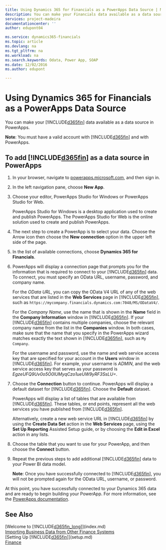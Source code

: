 ```yaml
---
title: Using Dynamics 365 for Financials as a PowerApps Data Source | Microsoft Docs
description: You can make your Financials data available as a data source in Power Apps.
services: project-madeira
documentationcenter: ''
author: edupont04

ms.service: dynamics365-financials
ms.topic: article
ms.devlang: na
ms.tgt_pltfrm: na
ms.workload: na
ms.search.keywords: Odata, Power App, SOAP
ms.date: 12/02/2016
ms.author: edupont

---
```

# Using Dynamics 365 for Financials as a PowerApps Data Source
You can make your [!INCLUDE[d365fin](includes/d365fin_md.md)] data available as a data source in PowerApps.  

**Note**: You must have a valid account with [!INCLUDE[d365fin](includes/d365fin_md.md)] and with PowerApps.  

## To add [!INCLUDE[d365fin](includes/d365fin_md.md)] as a data source in PowerApps
1. In your browser, navigate to [powerapps.microsoft.com](https://powerapps.microsoft.com/en-us/), and then sign in.
2. In the left navigation pane, choose **New App**.
3. Choose your editor, PowerApps Studio for Windows or PowerApps Studio for Web.

   PowerApps Studio for Windows is a desktop application used to create and publish PowerApps. The PowerApps Studio for Web is the online solution used to create and publish PowerApps.
4. The next step to create a PowerApp is to select your data. Choose the Arrow icon then choose the **New connection** option in the upper left side of the page.
5. In the list of available connections, choose **Dynamics 365 for Financials**.
6. PowerApps will display a connection page that prompts you for the information that is required to connect to your [!INCLUDE[d365fin](includes/d365fin_md.md)] data. To connect, you must specify an OData URL, username, password, and company name.

   For the *OData URL*, you can copy the OData V4 URL of any of the web services that are listed in the **Web Services** page in [!INCLUDE[d365fin](includes/d365fin_md.md)], such as `https://mycompany.financials.dynamics.com:7048/MS/ODataV4/`.  

   For the *Company Name*, use the name that is shown in the **Name** field in the **Company Information** window in [!INCLUDE[d365fin](includes/d365fin_md.md)]. If your [!INCLUDE[d365fin](includes/d365fin_md.md)] contains multiple companies, choose the relevant company name from the list in the **Companies** window. In both cases, make sure that the name that you specify in the PowerApps wizard matches exactly the text shown in [!INCLUDE[d365fin](includes/d365fin_md.md)], such as `My Company`.

   For the username and password, use the name and web service access key that are specified for your account in the **Users** window in [!INCLUDE[d365fin](includes/d365fin_md.md)]. For example, your username is *ADMIN*, and the web service access key that serves as your password is *EgzeUFQ9Uv0o5O0lUMyqCzo1ueUW9yRF3SsLU=*.
7. Choose the **Connection** button to continue. PowerApps will display a default dataset for [!INCLUDE[d365fin](includes/d365fin_md.md)]. Choose the **Default** dataset.

   PowerApps will display a list of tables that are available from [!INCLUDE[d365fin](includes/d365fin_md.md)]. These tables, or end points,  represent all the web services you have published from [!INCLUDE[d365fin](includes/d365fin_md.md)].

   Alternatively, create a new web service URL in [!INCLUDE[d365fin](includes/d365fin_md.md)] by using the **Create Data Set** action in the **Web Services** page, using the **Set Up Reporting** Assisted Setup guide, or by choosing the **Edit in Excel** action in any lists.
8. Choose the table that you want to use for your PowerApp, and then choose the **Connect** button.
9. Repeat the previous steps to add additional [!INCLUDE[d365fin](includes/d365fin_md.md)] data to your Power BI data model.

   **Note**:  Once you have successfully connected to [!INCLUDE[d365fin](includes/d365fin_md.md)], you will not be prompted again for the OData URL, username, or password.

At this point, you have successfully connected to your Dynamics 365 data and are ready to begin building your PowerApp. For more information, see the [PowerApps documentation](https://powerapps.microsoft.com/tutorials/getting-started/).

## See Also
[Welcome to [!INCLUDE[d365fin_long](includes/d365fin_long_md.md)]](index.md)  
[Importing Business Data from Other Finance Systems](upload-data.md)  
[Setting Up [!INCLUDE[d365fin](includes/d365fin_md.md)]](setup.md)  
[Finance](finance.md)  
